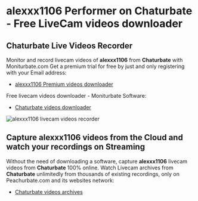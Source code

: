 # alexxx1106 Performer on Chaturbate - Free LiveCam videos downloader

## Chaturbate Live Videos Recorder

Monitor and record livecam videos of **alexxx1106** from **Chaturbate** with Moniturbate.com
Get a premium trial for free by just and only registering with your Email address:
* [alexxx1106 Premium videos downloader](https://moniturbate.com/request-demo-licence-key.html)

Free livecam videos downloader - Moniturbate Software:
* [Chaturbate videos downloader](https://moniturbate.com/moniturbate-download-software.html)

![alexxx1106 livecam videos recorder](https://peachurnet.com/templates/moniturbate-software.png)


## Capture alexxx1106 videos from the Cloud and watch your recordings on Streaming

Without the need of downloading a software, capture **alexxx1106** livecam videos from **Chaturbate** 100% online.
Watch Livecam archives from **Chaturbate** unlimitedly from thousands of existing recordings, only on Peachurbate.com and its websites network:
* [Chaturbate videos archives](https://peachurnet.com/)
